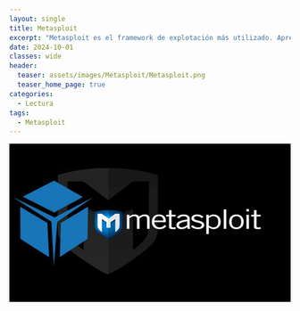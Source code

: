 ```yaml
---
layout: single
title: Metasploit
excerpt: "Metasploit es el framework de explotación más utilizado. Aprenda a utilizarlo y a aprovechar todo su potencial."
date: 2024-10-01
classes: wide
header:
  teaser: assets/images/Metasploit/Metasploit.png
  teaser_home_page: true
categories:
  - Lectura
tags:
  - Metasploit
---
```


![Portada](assets/images/Metasploit/Portada.jpg)

